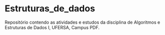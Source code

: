 # Estruturas_de_dados
Repositório contendo as atividades e estudos da disciplina de Algoritmos e Estruturas de Dados I, UFERSA, Campus PDF.
